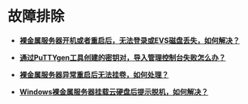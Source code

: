 # 故障排除<a name="bms_umn_0068"></a>

-   **[裸金属服务器开机或者重启后，无法登录或EVS磁盘丢失，如何解决？](裸金属服务器开机或者重启后-无法登录或EVS磁盘丢失-如何解决.md)**  

-   **[通过PuTTYgen工具创建的密钥对，导入管理控制台失败怎么办？](通过PuTTYgen工具创建的密钥对-导入管理控制台失败怎么办.md)**  

-   **[裸金属服务器异常重启后无法挂卷，如何处理？](裸金属服务器异常重启后无法挂卷-如何处理.md)**  

-   **[Windows裸金属服务器挂载云硬盘后提示脱机，如何解决？](Windows裸金属服务器挂载云硬盘后提示脱机-如何解决.md)**  


